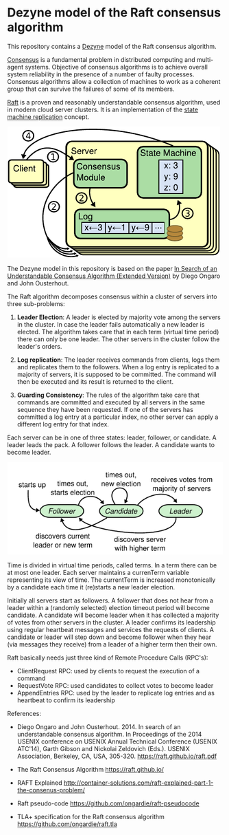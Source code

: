 # Dezyne model of the Raft consensus algorithm

This repository contains a [Dezyne](https://www.verum.com/dezyne/) model of the Raft consensus algorithm.

[Consensus](https://en.wikipedia.org/wiki/Consensus_(computer_science)) is a fundamental problem in distributed computing and multi-agent systems. 
Objective of consensus algorithms is to achieve overall system reliability in the presence of a number of faulty processes. 
Consensus algorithms allow a collection of machines to work as a coherent group that can survive the failures of some of its members.

[Raft](https://raft.github.io) is a proven and reasonably understandable consensus algorithm, used in modern cloud server clusters. 
It is an implementation of the [state machine replication](https://en.wikipedia.org/wiki/State_machine_replication) concept.

![Raft concept](images/raft-concept.png)

The Dezyne model in this repository is based on the paper [In Search of an Understandable Consensus Algorithm (Extended Version)](https://raft.github.io/raft.pdf) by Diego Ongaro and John Ousterhout.

The Raft algorithm decomposes consensus within a cluster of servers into three sub-problems:

1. **Leader Election**:
A leader is elected by majority vote among the servers in the cluster. 
In case the leader fails automatically a new leader is elected.
The algorithm takes care that in each term (virtual time period) there can only be one leader.
The other servers in the cluster follow the leader's orders.

2. **Log replication**:
The leader receives commands from clients, logs them and replicates them to the followers. 
When a log entry is replicated to a majority of servers, it is supposed to be committed. 
The command will then be executed and its result is returned to the client.

3. **Guarding Consistency**:
The rules of the algorithm take care that commands are committed and executed by all servers in the same sequence they have been requested.
If one of the servers has committed a log entry at a particular index, no other server can apply a different log entry for that index.
	
Each server can be in one of three states: leader, follower, or candidate. 
A leader leads the pack. A follower follows the leader. A candidate wants to become leader.

![Raft states](images/raft-states.png)

Time is divided in virtual time periods, called terms. In a term there can be at most one leader.
Each server maintains a currenTerm variable representing its view of time. 
The currentTerm is increased monotonically by a candidate each time it (re)starts a new leader election.

Initially all servers start as followers.
A follower that does not hear from a leader within a (randomly selected) election timeout period will become candidate.
A candidate will become leader when it has collected a majority of votes from other servers in the cluster.
A leader confirms its leadership using regular heartbeat messages and services the requests of clients.
A candidate or leader will step down and become follower when they hear (via messages they receive) from a leader of a higher term then their own.

Raft basically needs just three kind of Remote Procedure Calls (RPC's):
- ClientRequest RPC: used by clients to request the execution of a command
- RequestVote RPC: used candidates to collect votes to become leader
- AppendEntries RPC: used by the leader to replicate log entries and as heartbeat to confirm its leadership

References:

- Diego Ongaro and John Ousterhout. 2014. In search of an understandable consensus algorithm. 
In Proceedings of the 2014 USENIX conference on USENIX Annual Technical Conference (USENIX ATC'14), 
Garth Gibson and Nickolai Zeldovich (Eds.). USENIX Association, Berkeley, CA, USA, 305-320.
https://raft.github.io/raft.pdf

- The Raft Consensus Algorithm
https://raft.github.io/

- RAFT Explained
http://container-solutions.com/raft-explained-part-1-the-consenus-problem/

- Raft pseudo-code
https://github.com/ongardie/raft-pseudocode

- TLA+ specification for the Raft consensus algorithm
https://github.com/ongardie/raft.tla


